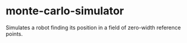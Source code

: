 # monte-carlo-simulator
Simulates a robot finding its position in a field of zero-width reference points.
